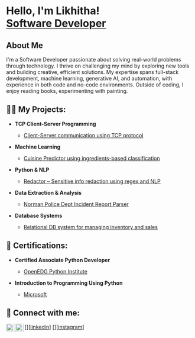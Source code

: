 <h1>Hello, I'm Likhitha! <br/><a href="(https://github.com/Likhitha9816)"></a>
  <a href="https://www.linkedin.com/in/likhitha16/">Software Developer</a>

<h2>About Me</h2>

<p>I'm a Software Developer passionate about solving real-world problems through technology. I thrive on challenging my mind by exploring new tools and building creative, efficient solutions. My expertise spans full-stack development, machine learning, generative AI, and automation, with experience in both code and no-code environments. Outside of coding, I enjoy reading books, experimenting with painting.</p>


<h2>👩‍💻 My Projects:</h2>

- <b>TCP Client-Server Programming</b>  
  - [Client-Server communication using TCP protocol](https://github.com/Likhitha9816/TCP_Client_Server_Programming)

- <b>Machine Learning</b>  
  - [Cuisine Predictor using ingredients-based classification](https://github.com/Likhitha9816/Cuisine-Predictor)

- <b>Python & NLP</b>  
  - [Redactor – Sensitive info redaction using regex and NLP](https://github.com/Likhitha9816/Redactor)

- <b>Data Extraction & Analysis</b>  
  - [Norman Police Dept Incident Report Parser](https://github.com/Likhitha9816/Norman-Police-Department-Incident-Extraction)

- <b>Database Systems</b>  
  - [Relational DB system for managing inventory and sales](https://github.com/Likhitha9816/A-database-System-for-MyProducts-Inc)
    
<h2>📜 Certifications:</h2>

- <b>Certified Associate Python Developer</b>  
  - [OpenEDG Python Institute ](https://verify.openedg.org/?id=MbSC.ztw2.PKfN) <!-- Replace with actual certificate link if available -->

- <b>Introduction to Programming Using Python</b>  
  - [Microsoft ](https://www.credly.com/badges/7a1c65c3-2155-42e9-a832-ee54a90d2897/email)


<h2> 🤳 Connect with me:</h2>



[<img align="left" alt="JoshMadakor | LinkedIn" width="22px" src="https://cdn.jsdelivr.net/npm/simple-icons@v3/icons/linkedin.svg" />][[linkedin](https://www.linkedin.com/in/likhitha16/)]
[<img align="left" alt="JoshMadakor | Instagram" width="22px" src="https://cdn.jsdelivr.net/npm/simple-icons@v3/icons/instagram.svg" />][[instagram](https://www.instagram.com/chandra__likhitha/)]


[instagram]: (https://www.instagram.com/chandra__likhitha/)
[linkedin]: (https://www.linkedin.com/in/likhitha16/)

<!--
**joshmadakor1/joshmadakor1** is a ✨ _special_ ✨ repository because its `README.md` (this file) appears on your GitHub profile.

Here are some ideas to get you started:

- 🔭 I’m currently working on ...
- 🌱 I’m currently learning ...
- 👯 I’m looking to collaborate on ...
- 🤔 I’m looking for help with ...
- 💬 Ask me about ...
- 📫 How to reach me: ...
- 😄 Pronouns: ...
- ⚡ Fun fact: ...
-->

